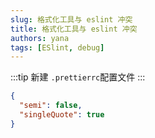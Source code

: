 ```yaml
---
slug: 格式化工具与 eslint 冲突
title: 格式化工具与 eslint 冲突
authors: yana
tags: [ESlint, debug]
---
```


:::tip 新建 `.prettierrc`配置文件
:::

```json
{
  "semi": false,
  "singleQuote": true
}
```
